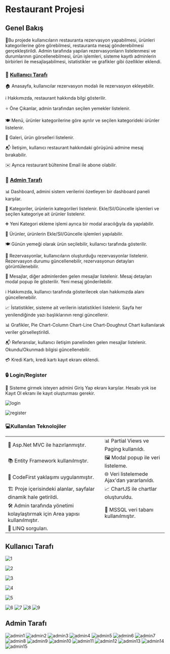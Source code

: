 # Restaurant Projesi

## Genel Bakış
:star2:Bu projede kullanıcıların restauranta rezervasyon yapabilmesi, ürünleri kategorilerine göre görebilmesi, restauranta mesaj gönderebilmesi gerçekleştirildi.
Admin tarafında yapılan rezervasyonların listelenmesi ve durumlarının güncellenebilmesi, ürün işlemleri, sisteme kayıtlı adminlerin birbirleri ile mesajlaşabilmesi, istatistikler ve grafikler gibi özellikler eklendi.

### :purple_heart: [**Kullanıcı Tarafı**](#kullanici-tarafi)

🏠 Anasayfa, kullanıcılar rezervasyon modalı ile rezervasyon ekleyebilir.

ℹ️ Hakkımızda, restaurant hakkında bilgi gösterilir.

⭐ Öne Çıkanlar, admin tarafından seçilen yemekler listelenir.

🍽️ Menü, ürünler kategorilerine göre ayrılır ve seçilen kategorideki ürünler listelenir.

📸 Galeri, ürün görselleri listelenir.

📬 İletişim, kullanıcı restaurant hakkındaki görüşünü admine mesaj bırakabilir.

✉️ Ayrıca restaurant bültenine Email ile abone olabilir.

###  :muscle: [**Admin Tarafı**](#admin-tarafi)

📊 Dashboard, admini sistem verilerini özetleyen bir dashboard paneli karşılar.

📂 Kategoriler, ürünlerin kategorileri listelenir. Ekle/Sil/Güncelle işlemleri ve seçilen kategoriye ait ürünler listelenir.

➕ Yeni Kategori ekleme işlemi ayrıca bir modal aracılığıyla da yapılabilir.

🛒 Ürünler, ürünlerin Ekle/Sil/Güncelle işlemleri yapılabilir.

🍽️ Günün yemeği olarak ürün seçilebilir, kullanıcı tarafında gösterilir.

📅 Rezervasyonlar, kullanıcıların oluşturduğu rezervasyonlar listelenir. Rezervasyon durumu güncellenebilir, rezervasyonun detayları görüntülenebilir.

💬 Mesajlar, diğer adminlerden gelen mesajlar listelenir. Mesaj detayları modal popup ile gösterilir. Yeni mesaj gönderilebilir.

ℹ️ Hakkımızda, kullanıcı tarafında gösterilecek olan hakkımızda alanı güncellenebilir.

📈 İstatistikler, sisteme ait verilerin istatistikleri listelenir. Sayfa her yenilendiğinde yazı başlıklarının rengi güncellenir.

📊 Grafikler, Pie Chart-Column Chart-Line Chart-Doughnut Chart kullanılarak veriler görselleştirildi.

📬 Referanslar, kullanıcı iletişim panelinden gelen mesajlar listelenir. Okundu/Okunmadı bilgisi güncellenebilir.

💳 Kredi Kartı, kredi kartı kayıt ekranı eklendi.

###  🔒 Login/Register 

🔑 Sisteme girmek isteyen admini Giriş Yap ekranı karşılar. Hesabı yok ise Kayıt Ol ekranı ile kayıt oluşturması gerekir. 

![login](https://github.com/user-attachments/assets/fc9be161-14a1-47d0-a92f-8264284aa8a4)

![register](https://github.com/user-attachments/assets/63abfc17-60e7-4ba1-9dab-b612633446d6)

### 💻Kullanılan Teknolojiler

<table>
  <tr>
    <td>🎉 Asp.Net MVC ile hazırlanmıştır.</td>
    <td>📊 Partial Views ve Paging kullanıldı.</td>
  </tr>
  <tr>
    <td>📚 Entity Framework kullanılmıştır.</td>
    <td>🖼️ Modal popup ile veri listeleme.</td>
  </tr>
  <tr>
    <td>🔨 CodeFirst yaklaşımı uygulanmıştır.</td>
    <td>🌐 Veri listelemede Ajax'dan yararlanıldı.</td>
  </tr>
  <tr>
    <td>🏗️ Proje içerisindeki alanlar, sayfalar dinamik hale getirildi.</td>
    <td>📈 ChartJS ile chartlar oluşturuldu.</td>
  </tr>
  <tr>
    <td>🛠️ Admin tarafında yönetimi kolaylaştırmak için Area yapısı kullanılmıştır.</td>
    <td>💾 MSSQL veri tabanı kullanılmıştır.</td>
  </tr>
  <tr>
    <td>📖 LINQ sorguları.</td>
    <td></td>
  </tr>
</table>

## Kullanıcı Tarafı

![1](https://github.com/user-attachments/assets/01924366-81da-44e5-873f-ece8a70fc4f6)

![2](https://github.com/user-attachments/assets/63cfe829-146d-43d8-8f38-28ef69db19d7)

![3](https://github.com/user-attachments/assets/5ab4e37a-5515-47de-99ad-409c79299f54)

![4](https://github.com/user-attachments/assets/918f27de-d3dc-4d59-acd9-95cfca3cc754)

![5](https://github.com/user-attachments/assets/216ccb57-4816-4ff3-8e97-d4ea576e29b9)

![6](https://github.com/user-attachments/assets/e8eb32f4-9080-410a-a422-b3be6db42806)
![7](https://github.com/user-attachments/assets/e77e54b6-b954-4f85-b768-86917b448932)
![8](https://github.com/user-attachments/assets/888c2311-158b-430b-897d-7db3580a3d02)
![9](https://github.com/user-attachments/assets/7ee47f05-8316-4cb8-86cc-44947bca6c32)

## Admin Tarafı

![admin1](https://github.com/user-attachments/assets/148d94f8-391b-4a83-871b-ddcb3dd0b26d)
![admin2](https://github.com/user-attachments/assets/827da8de-fa53-4c39-af07-9ac48cee1dfc)
![admin3](https://github.com/user-attachments/assets/889c95ae-7777-43b7-97f9-54814c34f463)
![admin4](https://github.com/user-attachments/assets/ac8913c3-54fb-4209-9458-9fba159e8438)
![admin5](https://github.com/user-attachments/assets/d38373dc-4cb7-47d4-8cc6-8e10674db220)
![admin6](https://github.com/user-attachments/assets/a267a581-1d13-4530-bf1d-b65d7ad900ad)
![admin7](https://github.com/user-attachments/assets/2c7ef0e4-d035-49a1-8f48-7230c3a6933e)
![admin8](https://github.com/user-attachments/assets/4c66356e-5a4f-4345-b9ef-d61895a0f94d)
![admin9](https://github.com/user-attachments/assets/1889419f-cce4-468b-bab9-a7fa15b61aa6)
![admin10](https://github.com/user-attachments/assets/d70e37f8-56e0-4c3e-93ad-ba46bed597f8)
![admin11](https://github.com/user-attachments/assets/39d5ca6a-b5a0-41f8-b2d3-88306712aa98)
![admin12](https://github.com/user-attachments/assets/080cd27b-a107-4b48-8e46-8f79022f6a65)
![admin13](https://github.com/user-attachments/assets/3ad9a662-512b-4db6-b4e7-64ca074024e5)
![admin14](https://github.com/user-attachments/assets/be916c44-fcf9-4653-a32b-55d84165d896)
![admin15](https://github.com/user-attachments/assets/f37e94d4-942a-4707-b654-24a1f5957ec8)


